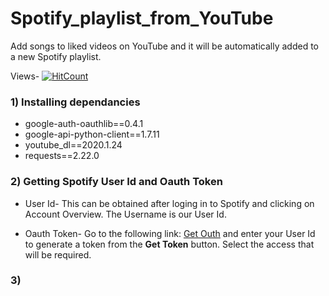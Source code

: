# Spotify_playlist_from_YouTube
Add songs to liked videos on YouTube and it will be automatically added to a new Spotify playlist.

Views- [![HitCount](http://hits.dwyl.com/heyTanvi/Spotify_playlist_from_YouTube.svg)](http://hits.dwyl.com/heyTanvi/Spotify_playlist_from_YouTube)

### 1) Installing dependancies

* google-auth-oauthlib==0.4.1
* google-api-python-client==1.7.11
* youtube_dl==2020.1.24
* requests==2.22.0

### 2) Getting Spotify User Id and Oauth Token

* User Id-
This can be obtained after loging in to Spotify and clicking on Account Overview. The Username is our User Id.

* Oauth Token-
Go to the following link: [Get Outh](https://developer.spotify.com/documentation/web-api/reference/playlists/create-playlist/) and enter your User Id to generate a token from the **Get Token** button. Select the access that will be required.

### 3) 
